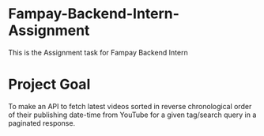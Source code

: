 # Fampay-Backend-Intern-Assignment
This is the Assignment task for Fampay Backend Intern

# Project Goal
To make an API to fetch latest videos sorted in reverse chronological order of their publishing date-time from YouTube for a given tag/search query in a paginated response.